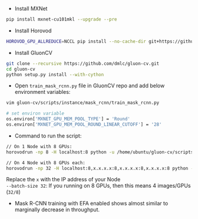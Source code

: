 - Install MXNet
```bash
pip install mxnet-cu101mkl --upgrade --pre
```
- Install Horovod
```bash
HOROVOD_GPU_ALLREDUCE=NCCL pip install --no-cache-dir git+https://github.com/horovod/horovod
```

- Install GluonCV
```bash
git clone --recursive https://github.com/dmlc/gluon-cv.git
cd gluon-cv
python setup.py install --with-cython
```

- Open `train_mask_rcnn.py` file in GluonCV repo and add below environment variables:
```bash
vim gluon-cv/scripts/instance/mask_rcnn/train_mask_rcnn.py

# set environ variable
os.environ['MXNET_GPU_MEM_POOL_TYPE'] = 'Round'
os.environ['MXNET_GPU_MEM_POOL_ROUND_LINEAR_CUTOFF'] = '28'
```

- Command to run the script:
```bash
// On 1 Node with 8 GPUs:
horovodrun -np 8 -H localhost:8 python -u /home/ubuntu/gluon-cv/scripts/instance/mask_rcnn/train_mask_rcnn.py --num-workers 4 --horovod --amp --lr-decay-epoch 8,10 --epochs 12 --log-interval 10 --val-interval 12 --batch-size 32

// On 4 Node with 8 GPUs each:
horovodrun -np 32 -H localhost:8,x.x.x.x:8,x.x.x.x:8,x.x.x.x:8 python -u /home/ubuntu/gluon-cv/scripts/instance/mask_rcnn/train_mask_rcnn.py --num-workers 4 --horovod --amp --lr-decay-epoch 8,10 --epochs 12 --log-interval 10 --val-interval 12 --batch-size 128
```

Replace the `x` with the IP address of your Node <br>
`--batch-size 32`: If you running on 8 GPUs, then this means 4 images/GPUs (`32/8`)

- Mask R-CNN training with EFA enabled shows almost similar to marginally decrease in throughput. 
